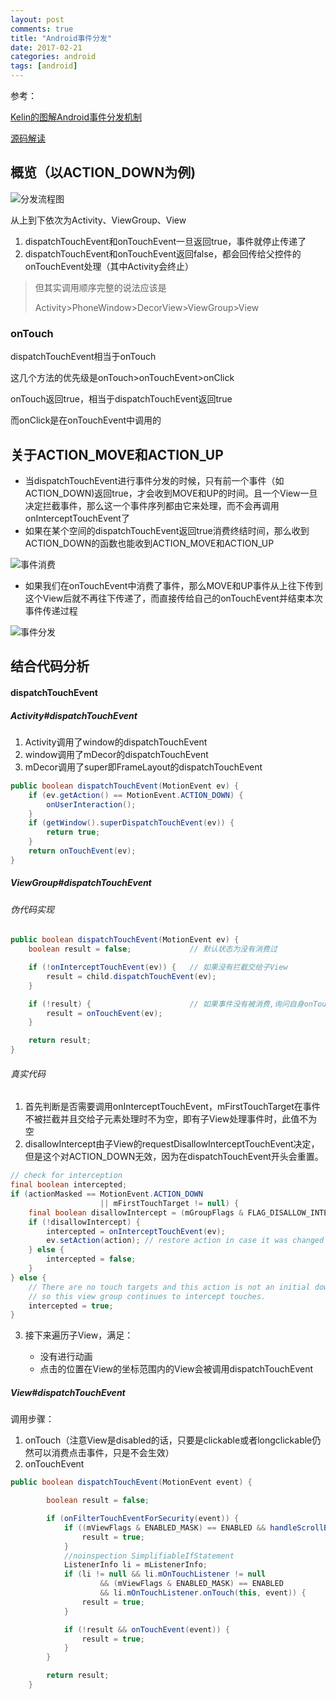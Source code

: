 ```yaml
---
layout: post
comments: true
title: "Android事件分发"
date: 2017-02-21
categories: android
tags: [android]
---
```




参考：

[Kelin的图解Android事件分发机制](http://www.jianshu.com/p/e99b5e8bd67b)

[源码解读](http://www.jianshu.com/p/3d60abc897c7)

## 概览（以ACTION_DOWN为例)

![分发流程图](http://upload-images.jianshu.io/upload_images/966283-b9cb65aceea9219b.png?imageMogr2/auto-orient/strip%7CimageView2/2/w/1240)

从上到下依次为Activity、ViewGroup、View

1. dispatchTouchEvent和onTouchEvent一旦返回true，事件就停止传递了
2. dispatchTouchEvent和onTouchEvent返回false，都会回传给父控件的onTouchEvent处理（其中Activity会终止）

> 但其实调用顺序完整的说法应该是
>
> Activity>PhoneWindow>DecorView>ViewGroup>View

### onTouch

dispatchTouchEvent相当于onTouch

这几个方法的优先级是onTouch>onTouchEvent>onClick

onTouch返回true，相当于dispatchTouchEvent返回true

而onClick是在onTouchEvent中调用的

## 关于ACTION_MOVE和ACTION_UP

* 当dispatchTouchEvent进行事件分发的时候，只有前一个事件（如ACTION_DOWN)返回true，才会收到MOVE和UP的时间。且一个View一旦决定拦截事件，那么这一个事件序列都由它来处理，而不会再调用onInterceptTouchEvent了
* 如果在某个空间的dispatchTouchEvent返回true消费终结时间，那么收到ACTION_DOWN的函数也能收到ACTION_MOVE和ACTION_UP

![事件消费](http://upload-images.jianshu.io/upload_images/966283-f1d9edbc21e955c8.png?imageMogr2/auto-orient/strip%7CimageView2/2)

* 如果我们在onTouchEvent中消费了事件，那么MOVE和UP事件从上往下传到这个View后就不再往下传递了，而直接传给自己的onTouchEvent并结束本次事件传递过程

![事件分发](http://upload-images.jianshu.io/upload_images/966283-e78685608fced6a0.png?imageMogr2/auto-orient/strip%7CimageView2/2/w/1240)

## 结合代码分析

#### dispatchTouchEvent

##### Activity#dispatchTouchEvent

1. Activity调用了window的dispatchTouchEvent
2. window调用了mDecor的dispatchTouchEvent
3. mDecor调用了super即FrameLayout的dispatchTouchEvent

```java
public boolean dispatchTouchEvent(MotionEvent ev) {
    if (ev.getAction() == MotionEvent.ACTION_DOWN) {
        onUserInteraction();
    }
    if (getWindow().superDispatchTouchEvent(ev)) {
        return true;
    }
    return onTouchEvent(ev);
}
```



##### ViewGroup#dispatchTouchEvent

###### 伪代码实现

```java
public boolean dispatchTouchEvent(MotionEvent ev) {
    boolean result = false;             // 默认状态为没有消费过

    if (!onInterceptTouchEvent(ev)) {   // 如果没有拦截交给子View
        result = child.dispatchTouchEvent(ev);
    }

    if (!result) {                      // 如果事件没有被消费,询问自身onTouchEvent
        result = onTouchEvent(ev);
    }

    return result;
}
```

###### 真实代码

1. 首先判断是否需要调用onInterceptTouchEvent，mFirstTouchTarget在事件不被拦截并且交给子元素处理时不为空，即有子View处理事件时，此值不为空
2. disallowIntercept由子View的requestDisallowInterceptTouchEvent决定，但是这个对ACTION_DOWN无效，因为在dispatchTouchEvent开头会重置。

```java
// check for interception
final boolean intercepted;
if (actionMasked == MotionEvent.ACTION_DOWN
                    || mFirstTouchTarget != null) {
    final boolean disallowIntercept = (mGroupFlags & FLAG_DISALLOW_INTERCEPT) != 0;
    if (!disallowIntercept) {
        intercepted = onInterceptTouchEvent(ev);
        ev.setAction(action); // restore action in case it was changed
    } else {
        intercepted = false;
    }
} else {
    // There are no touch targets and this action is not an initial down
    // so this view group continues to intercept touches.
    intercepted = true;
}
```

3. 接下来遍历子View，满足：

   * 没有进行动画
   * 点击的位置在View的坐标范围内的View会被调用dispatchTouchEvent


##### View#dispatchTouchEvent

调用步骤：

1. onTouch（注意View是disabled的话，只要是clickable或者longclickable仍然可以消费点击事件，只是不会生效）
2. onTouchEvent

```java
public boolean dispatchTouchEvent(MotionEvent event) {

        boolean result = false;

        if (onFilterTouchEventForSecurity(event)) {
            if ((mViewFlags & ENABLED_MASK) == ENABLED && handleScrollBarDragging(event)) {
                result = true;
            }
            //noinspection SimplifiableIfStatement
            ListenerInfo li = mListenerInfo;
            if (li != null && li.mOnTouchListener != null
                    && (mViewFlags & ENABLED_MASK) == ENABLED
                    && li.mOnTouchListener.onTouch(this, event)) {
                result = true;
            }

            if (!result && onTouchEvent(event)) {
                result = true;
            }
        }

        return result;
    }
```